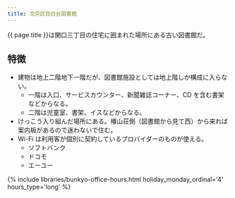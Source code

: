 ```yaml
---
title: 文京区目白台図書館
---
```


{{ page.title }}は関口三丁目の住宅に囲まれた場所にある古い図書館だ。

## 特徴

* 建物は地上二階地下一階だが、図書館施設としては地上階しか構成に入らない。
  * 一階は入口、サービスカウンター、新聞雑誌コーナー、CD を含む書架などからなる。
  * 二階は児童室、書架、イスなどからなる。
* けっこう入り組んだ場所にある。椿山荘側（図書館から見て西）から来れば案内板があるので迷わないで住む。
* Wi-Fi は利用客が個別に契約しているプロバイダーのものが使える。
  * ソフトバンク
  * ドコモ
  * エーユー

{% include libraries/bunkyo-office-hours.html
    holiday_monday_ordinal='4'
    hours_type='long' %}

